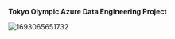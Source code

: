 **Tokyo Olympic Azure Data Engineering Project**


![1693065651732](https://github.com/user-attachments/assets/bc29fc82-31e1-443a-94dc-3c15f64d2763)
